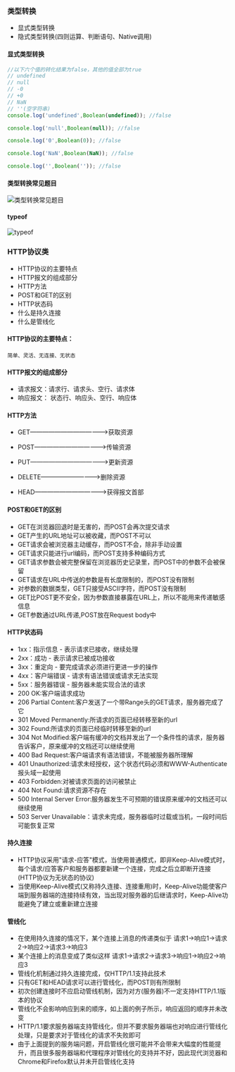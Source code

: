 ### 类型转换

- 显式类型转换
- 隐式类型转换(四则运算、判断语句、Native调用)

#### 显式类型转换

```javascript
//以下六个值的转化结果为false，其他的值全部为true
// undefined
// null
// -0
// +0
// NaN
// ''(空字符串)
console.log('undefined',Boolean(undefined)); //false

console.log('null',Boolean(null)); //false

console.log('0',Boolean(0)); //false

console.log('NaN',Boolean(NaN)); //false

console.log('',Boolean('')); //false
```
#### 类型转换常见题目
![类型转换常见题目](https://github.com/liuxilei/JavaScript-study/blob/master/front-end-interview/03/img/%E7%B1%BB%E5%9E%8B%E8%BD%AC%E6%8D%A2%E5%B8%B8%E8%A7%81%E9%A2%98%E7%9B%AE.png)
#### typeof
![typeof](https://github.com/liuxilei/JavaScript-study/blob/master/front-end-interview/03/img/typeof.png)

### HTTP协议类

- HTTP协议的主要特点
- HTTP报文的组成部分
- HTTP方法
- POST和GET的区别
- HTTP状态码
- 什么是持久连接
- 什么是管线化

#### HTTP协议的主要特点：
    简单、灵活、无连接、无状态

#### HTTP报文的组成部分

- 请求报文：请求行、请求头、空行、请求体
- 响应报文： 状态行、响应头、空行、响应体

#### HTTP方法

- GET—————————————>获取资源

- POST————————————>传输资源

- PUT—————————————>更新资源

- DELETE——————————>删除资源

- HEAD————————————>获得报文首部

#### POST和GET的区别

- GET在浏览器回退时是无害的，而POST会再次提交请求
- GET产生的URL地址可以被收藏，而POST不可以
- GET请求会被浏览器主动缓存，而POST不会，除非手动设置
- GET请求只能进行url编码，而POST支持多种编码方式
- GET请求参数会被完整保留在浏览器历史记录里，而POST中的参数不会被保留
- GET请求在URL中传送的参数是有长度限制的，而POST没有限制
- 对参数的数据类型，GET只接受ASCII字符，而POST没有限制
- GET比POST更不安全，因为参数直接暴露在URL上，所以不能用来传递敏感信息
- GET参数通过URL传递,POST放在Request body中

#### HTTP状态码

- 1xx：指示信息 - 表示请求已接收，继续处理
- 2xx：成功 - 表示请求已被成功接收
- 3xx：重定向 - 要完成请求必须进行更进一步的操作
- 4xx：客户端错误 - 请求有语法错误或请求无法实现
- 5xx：服务器错误 - 服务器未能实现合法的请求
- 200 OK:客户端请求成功
- 206 Partial Content:客户发送了一个带Range头的GET请求，服务器完成了它
- 301 Moved Permanently:所请求的页面已经转移至新的url
- 302 Found:所请求的页面已经临时转移至新的url
- 304 Not Modified:客户端有缓冲的文档并发出了一个条件性的请求，服务器告诉客户，原来缓冲的文档还可以继续使用
- 400 Bad Request:客户端请求有语法错误，不能被服务器所理解
- 401 Unauthorized:请求未经授权，这个状态代码必须和WWW-Authenticate报头域一起使用
- 403 Forbidden:对被请求页面的访问被禁止
- 404 Not Found:请求资源不存在
- 500 Internal Server Error:服务器发生不可预期的错误原来缓冲的文档还可以继续使用
- 503 Server Unavailable：请求未完成，服务器临时过载或当机，一段时间后可能恢复正常

#### 持久连接
- HTTP协议采用"请求-应答"模式，当使用普通模式，即非Keep-Alive模式时，每个请求/应答客户和服务器都要新建一个连接，完成之后立即断开连接(HTTP协议为无状态的协议)
- 当使用Keep-Alive模式(又称持久连接、连接重用)时，Keep-Alive功能使客户端到服务器端的连接持续有效，当出现对服务器的后继请求时，Keep-Alive功能避免了建立或重新建立连接

#### 管线化
- 在使用持久连接的情况下，某个连接上消息的传递类似于 请求1->响应1->请求2->响应2->请求3->响应3
- 某个连接上的消息变成了类似这样 请求1->请求2->请求3->响应1->响应2->响应3
- 管线化机制通过持久连接完成，仅HTTP/1.1支持此技术
- 只有GET和HEAD请求可以进行管线化，而POST则有所限制
- 初次创建连接时不应启动管线机制，因为对方(服务器)不一定支持HTTP/1.1版本的协议
- 管线化不会影响响应到来的顺序，如上面的例子所示，响应返回的顺序并未改变
- HTTP/1.1要求服务器端支持管线化，但并不要求服务器端也对响应进行管线化处理，只是要求对于管线化的请求不失败即可
- 由于上面提到的服务端问题，开启管线化很可能并不会带来大幅度的性能提升，而且很多服务器端和代理程序对管线化的支持并不好，因此现代浏览器和Chrome和Firefox默认并未开启管线化支持